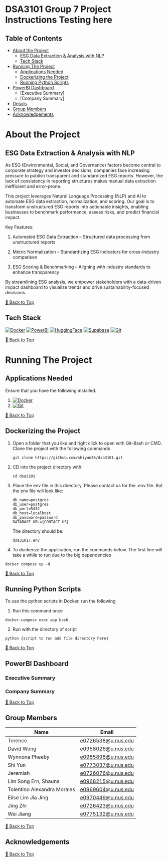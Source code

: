 # DSA3101 Group 7 Project Instructions Testing here 

## Table of Contents
- [About the Project](#about-the-project)
  - [ESG Data Extraction & Analysis with NLP](#esg-data-extraction--analysis-with-nlp)
  - [Tech Stack](#tech-stack)
- [Running The Project](#running-the-project)
   - [Applications Needed](#applications-needed)
   - [Dockerizing the Project](#dockerizing-the-project)
   - [Running Python Scripts](#running-python-scripts)
- [PowerBI Dashboard](#powerbi-dashboard)
   - [Executive Summary]
   - [Company Summary]
- [Details](#details)
- [Group Members](#group-members)
- [Acknowledgements](#acknowledgements)

# About the Project
## ESG Data Extraction & Analysis with NLP
As ESG (Environmental, Social, and Governance) factors become central to corporate strategy and investor decisions, companies face increasing pressure to publish transparent and standardized ESG reports. However, the lack of consistency in reporting structures makes manual data extraction inefficient and error-prone.

This project leverages Natural Language Processing (NLP) and AI to automate ESG data extraction, normalization, and scoring. Our goal is to transform unstructured ESG reports into actionable insights, enabling businesses to benchmark performance, assess risks, and predict financial impact.

Key Features:
1. Automated ESG Data Extraction – Structured data processing from unstructured reports

2. Metric Normalization – Standardizing ESG indicators for cross-industry comparison

3. ESG Scoring & Benchmarking – Aligning with industry standards to enhance transparency

By streamlining ESG analysis, we empower stakeholders with a data-driven impact dashboard to visualize trends and drive sustainability-focused decisions.

[🔼 Back to Top](#table-of-contents)

## Tech Stack
[![Docker](https://img.shields.io/badge/Docker-Container-blue?logo=docker&style=flat-square)](https://www.docker.com/products/docker-desktop/)
[![PowerBI](https://img.shields.io/badge/PowerBI-Frontend-orange?logo=powerbi&style=flat-square)](https://powerbi.microsoft.com/)
[![HuggingFace](https://img.shields.io/badge/HuggingFace-Backend-blue?logo=huggingface&style=flat-square)](https://huggingface.co/)
[![Supabase](https://img.shields.io/badge/Supabase-Database-green?logo=supabase&style=flat-square)](https://supabase.io/)
[![Git](https://img.shields.io/badge/Git-Version%20Control-F05032?logo=git&style=flat-square)](https://git-scm.com/)

[🔼 Back to Top](#table-of-contents)

# Running The Project
## Applications Needed
Ensure that you have the following installed.
1. [![Docker](https://img.shields.io/badge/Docker-Container-blue?logo=docker&style=flat-square)](https://www.docker.com/products/docker-desktop/)
2. [![Git](https://img.shields.io/badge/Git-Version%20Control-F05032?logo=git&style=flat-square)](https://git-scm.com/)
   
[🔼 Back to Top](#table-of-contents)

## Dockerizing the Project
1. Open a folder that you like and right click to open with Git-Bash or CMD. Clone the project with the following commands
   ```
   git clone https://github.com/shiyun36/dsa3101.git
   ```
2. CD into the project directory with:
   ```
   cd dsa3101
   ```
3. Place the env file in this directory. Please contact us for the .env file. But the env file will look like:
   ```
   db_name=postgres
   db_user=postgres
   db_port=5432
   db_host=localhost
   db_password=password
   DATABASE_URL={CONTACT US}
   ```
   
   The directory should be:
   ```
   dsa3101/.env
   ```
5. To dockerize the application, run the commands below. The first line will take a while to run due to the big dependencies
  ```
  docker compose up -d
  ```

[🔼 Back to Top](#table-of-contents)

## Running Python Scripts
To use the python scripts in Docker, run the following

1. Run this command once
```
docker-compose exec app bash
```

2. Run with the directory of script
```
python {script to run add file directory here}
```

[🔼 Back to Top](#table-of-contents)

## PowerBI Dashboard
### Executive Summary
### Company Summary

[🔼 Back to Top](#table-of-contents)

## Group Members

| Name           | Email          |
|----------------|-----------------|
| Terence    | e0726538@u.nus.edu  |
| David Wong   | e0958026@u.nus.edu  |
| Wynnona Pheeby   | e0985898@u.nus.edu  |
| Shi Yun    | e0773037@u.nus.edu  |
| Jeremiah    | e0726076@u.nus.edu  |
| Lim Song Ern, Shauna    | e0968215@u.nus.edu  |
| Tolentino Alexandra Morales    | e0969604@u.nus.edu  |
| Elise Lim Jia Jing   | e0970449@u.nus.edu  |
| Jing Zhi   | e0726423@u.nus.edu  |
| Wei Jiang | e0775132@u.nus.edu  |

[🔼 Back to Top](#table-of-contents)

## Acknowledgements

[🔼 Back to Top](#table-of-contents)


